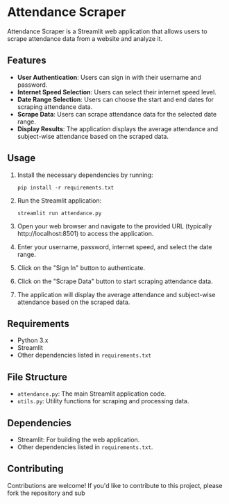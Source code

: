 # Attendance Scraper

Attendance Scraper is a Streamlit web application that allows users to scrape attendance data from a website and analyze it.

## Features

- **User Authentication**: Users can sign in with their username and password.
- **Internet Speed Selection**: Users can select their internet speed level.
- **Date Range Selection**: Users can choose the start and end dates for scraping attendance data.
- **Scrape Data**: Users can scrape attendance data for the selected date range.
- **Display Results**: The application displays the average attendance and subject-wise attendance based on the scraped data.

## Usage

1. Install the necessary dependencies by running:
    ```
    pip install -r requirements.txt
    ```

2. Run the Streamlit application:
    ```
    streamlit run attendance.py
    ```

3. Open your web browser and navigate to the provided URL (typically http://localhost:8501) to access the application.

4. Enter your username, password, internet speed, and select the date range.

5. Click on the "Sign In" button to authenticate.

6. Click on the "Scrape Data" button to start scraping attendance data.

7. The application will display the average attendance and subject-wise attendance based on the scraped data.

## Requirements

- Python 3.x
- Streamlit
- Other dependencies listed in `requirements.txt`

## File Structure

- `attendance.py`: The main Streamlit application code.
- `utils.py`: Utility functions for scraping and processing data.

## Dependencies

- Streamlit: For building the web application.
- Other dependencies listed in `requirements.txt`.

## Contributing

Contributions are welcome! If you'd like to contribute to this project, please fork the repository and sub
